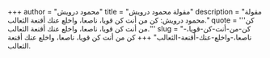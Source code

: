 +++
author = "محمود درويش"
title = "مقولة محمود درويش"
description = "مقولة محمود درويش: كن من أنت كن قويا، ناصعا، واخلع عنك أقنعة الثعالب."
quote = '''كن من أنت كن قويا، ناصعا، واخلع عنك أقنعة الثعالب.'''
slug = "كن-من-أنت-كن-قويا،-ناصعا،-واخلع-عنك-أقنعة-الثعالب"
+++
كن من أنت كن قويا، ناصعا، واخلع عنك أقنعة الثعالب.
